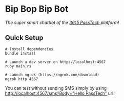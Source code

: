 # Bip Bop Bip Bot

_The super smart chatbot of the [3615 PassTech](https://passtech.io) platform!_


## Quick Setup

```shell
# Install dependencies
bundle install

# Launch a dev server on http://localhost:4567
ruby main.rs

# Launch ngrok (https://ngrok.com/download)
ngrok http 4567
```

You can test without sending SMS simply by using [http://localhost:4567/sms?Body="Hello PassTech"](http://localhost:4567/sms?Body="Hello%20PassTech") url!
